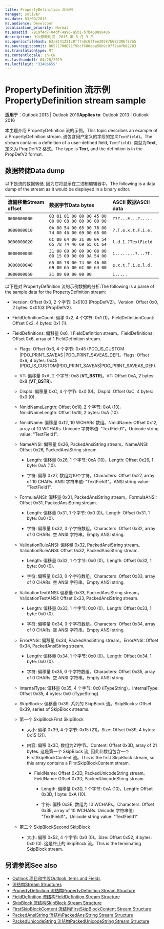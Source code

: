 ```yaml
---
title: PropertyDefinition 流示例
manager: soliver
ms.date: 03/09/2015
ms.audience: Developer
localization_priority: Normal
ms.assetid: 7919f4d7-04df-4a96-a5b1-b7b460890486
description: 上次修改时间：2015 年 3 月 9 日
ms.openlocfilehash: 63a8141221c0ff7a8c6ffee20587b682386f87b5
ms.sourcegitcommit: 8657170d071f9bcf680aba50b9c07f2a4fb82283
ms.translationtype: MT
ms.contentlocale: zh-CN
ms.lasthandoff: 04/28/2019
ms.locfileid: "33406659"
---
```

# <a name="propertydefinition-stream-sample"></a><span data-ttu-id="5ac0e-103">PropertyDefinition 流示例</span><span class="sxs-lookup"><span data-stu-id="5ac0e-103">PropertyDefinition stream sample</span></span>

<span data-ttu-id="5ac0e-104">**适用于**：Outlook 2013 | Outlook 2016</span><span class="sxs-lookup"><span data-stu-id="5ac0e-104">**Applies to**: Outlook 2013 | Outlook 2016</span></span> 
  
<span data-ttu-id="5ac0e-105">本主题介绍 PropertyDefinition 流的示例。</span><span class="sxs-lookup"><span data-stu-id="5ac0e-105">This topic describes an example of a PropertyDefinition stream.</span></span> <span data-ttu-id="5ac0e-106">流包含用户定义的字段的定义`TextField1`。</span><span class="sxs-lookup"><span data-stu-id="5ac0e-106">The stream contains a definition of a user-defined field,  `TextField1`.</span></span> <span data-ttu-id="5ac0e-107">类型为**Text**, 定义为 PropDefV2 格式。</span><span class="sxs-lookup"><span data-stu-id="5ac0e-107">The type is **Text**, and the definition is in the PropDefV2 format.</span></span>
  
## <a name="data-dump"></a><span data-ttu-id="5ac0e-108">数据转储</span><span class="sxs-lookup"><span data-stu-id="5ac0e-108">Data dump</span></span>

<span data-ttu-id="5ac0e-109">以下是流的数据转储, 因为它将显示在二进制编辑器中。</span><span class="sxs-lookup"><span data-stu-id="5ac0e-109">The following is a data dump of the stream as it would be displayed in a binary editor.</span></span>
  
|<span data-ttu-id="5ac0e-110">流偏移量</span><span class="sxs-lookup"><span data-stu-id="5ac0e-110">Stream offset</span></span>|<span data-ttu-id="5ac0e-111">数据字节</span><span class="sxs-lookup"><span data-stu-id="5ac0e-111">Data bytes</span></span>|<span data-ttu-id="5ac0e-112">ASCII 数据</span><span class="sxs-lookup"><span data-stu-id="5ac0e-112">ASCII data</span></span>|
|:-----|:-----|:-----|
| `0000000000` <br/> | `03 01 01 00 00 00 45 00 00 00 08 00 00 00 00 00` <br/> | `???...E...?.....` <br/> |
| `0000000010` <br/> | `0A 00 54 00 65 00 78 00 74 00 46 00 69 00 65 00` <br/> | `?.T.e.x.t.F.i.e.` <br/> |
| `0000000020` <br/> | `6C 00 64 00 31 00 0A 54 65 78 74 46 69 65 6C 64` <br/> | `l.d.1.?TextField` <br/> |
| `0000000030` <br/> | `31 00 00 00 00 00 00 00 00 15 00 00 00 0A 54 00` <br/> | `1........?...?T.` <br/> |
| `0000000040` <br/> | `65 00 78 00 74 00 46 00 69 00 65 00 6C 00 64 00` <br/> | `e.x.t.F.i.e.l.d.` <br/> |
| `0000000050` <br/> | `31 00 00 00 00 00` <br/> | `1.....` <br/> |
   
<span data-ttu-id="5ac0e-113">以下是对 PropertyDefinition 流的示例数据的分析:</span><span class="sxs-lookup"><span data-stu-id="5ac0e-113">The following is a parse of the sample data for the PropertyDefinition stream:</span></span>
  
- <span data-ttu-id="5ac0e-114">Version: Offset 0x0, 2 个字节: 0x0103 (PropDefV2)。</span><span class="sxs-lookup"><span data-stu-id="5ac0e-114">Version: Offset 0x0, 2 bytes: 0x0103 (PropDefV2).</span></span>
    
- <span data-ttu-id="5ac0e-115">FieldDefinitionCount: 偏移 0x2, 4 个字节: 0x1 (1)。</span><span class="sxs-lookup"><span data-stu-id="5ac0e-115">FieldDefinitionCount: Offset 0x2, 4 bytes: 0x1 (1).</span></span>
    
- <span data-ttu-id="5ac0e-116">FieldDefinitions: 偏移量 0x6, 1 FieldDefinition stream。</span><span class="sxs-lookup"><span data-stu-id="5ac0e-116">FieldDefinitions: Offset 0x6, array of 1 FieldDefinition stream.</span></span>
    
  - <span data-ttu-id="5ac0e-117">Flags: Offset 0x6, 4 个字节: 0x45 (PDO_IS_CUSTOM |PDO_PRINT_SAVEAS |PDO_PRINT_SAVEAS_DEF)。</span><span class="sxs-lookup"><span data-stu-id="5ac0e-117">Flags: Offset 0x6, 4 bytes: 0x45 (PDO_IS_CUSTOM|PDO_PRINT_SAVEAS|PDO_PRINT_SAVEAS_DEF).</span></span>
    
  - <span data-ttu-id="5ac0e-118">VT: 偏移量 0xA, 2 个字节: 0x8 (**VT_BSTR**)。</span><span class="sxs-lookup"><span data-stu-id="5ac0e-118">VT: Offset 0xA, 2 bytes: 0x8 (**VT_BSTR**).</span></span>
    
  - <span data-ttu-id="5ac0e-119">DispId: 偏移量 0xC, 4 个字节: 0x0 (0)。</span><span class="sxs-lookup"><span data-stu-id="5ac0e-119">DispId: Offset 0xC, 4 bytes: 0x0 (0).</span></span>
    
  - <span data-ttu-id="5ac0e-120">NmidNameLength: Offset 0x10, 2 个字节: 0xA (10)。</span><span class="sxs-lookup"><span data-stu-id="5ac0e-120">NmidNameLength: Offset 0x10, 2 bytes: 0xA (10).</span></span>
    
  - <span data-ttu-id="5ac0e-121">NmidName: 偏移量 0x12, 10 WCHARs 数组。</span><span class="sxs-lookup"><span data-stu-id="5ac0e-121">NmidName: Offset 0x12, array of 10 WCHARs.</span></span> <span data-ttu-id="5ac0e-122">Unicode 字符串值: "TextField1"。</span><span class="sxs-lookup"><span data-stu-id="5ac0e-122">Unicode string value: "TextField1".</span></span>
    
  - <span data-ttu-id="5ac0e-123">NameANSI: 偏移量 0x26, PackedAnsiString stream。</span><span class="sxs-lookup"><span data-stu-id="5ac0e-123">NameANSI: Offset 0x26, PackedAnsiString stream.</span></span>
    
    - <span data-ttu-id="5ac0e-124">Length: 偏移量 0x26, 1 个字节: 0xA (10)。</span><span class="sxs-lookup"><span data-stu-id="5ac0e-124">Length: Offset 0x26, 1 byte: 0xA (10).</span></span>
      
    - <span data-ttu-id="5ac0e-125">字符: 偏移 0x27, 数组为10个字符。</span><span class="sxs-lookup"><span data-stu-id="5ac0e-125">Characters: Offset 0x27, array of 10 CHARs.</span></span> <span data-ttu-id="5ac0e-126">ANSI 字符串值: "TextField1"。</span><span class="sxs-lookup"><span data-stu-id="5ac0e-126">ANSI string value: "TextField1".</span></span>
    
  - <span data-ttu-id="5ac0e-127">FormulaANSI: 偏移量 0x31, PackedAnsiString stream。</span><span class="sxs-lookup"><span data-stu-id="5ac0e-127">FormulaANSI: Offset 0x31, PackedAnsiString stream.</span></span>
    
    - <span data-ttu-id="5ac0e-128">Length: 偏移量 0x31, 1 个字节: 0x0 (0)。</span><span class="sxs-lookup"><span data-stu-id="5ac0e-128">Length: Offset 0x31, 1 byte: 0x0 (0).</span></span>
      
    - <span data-ttu-id="5ac0e-129">字符: 偏移量 0x32, 0 个字符数组。</span><span class="sxs-lookup"><span data-stu-id="5ac0e-129">Characters: Offset 0x32, array of 0 CHARs.</span></span> <span data-ttu-id="5ac0e-130">空 ANSI 字符串。</span><span class="sxs-lookup"><span data-stu-id="5ac0e-130">Empty ANSI string.</span></span>
    
  - <span data-ttu-id="5ac0e-131">ValidationRuleANSI: 偏移量 0x32, PackedAnsiString stream。</span><span class="sxs-lookup"><span data-stu-id="5ac0e-131">ValidationRuleANSI: Offset 0x32, PackedAnsiString stream.</span></span>
    
    - <span data-ttu-id="5ac0e-132">Length: 偏移量 0x32, 1 个字节: 0x0 (0)。</span><span class="sxs-lookup"><span data-stu-id="5ac0e-132">Length: Offset 0x32, 1 byte: 0x0 (0).</span></span>
      
    - <span data-ttu-id="5ac0e-133">字符: 偏移量 0x33, 0 个字符数组。</span><span class="sxs-lookup"><span data-stu-id="5ac0e-133">Characters: Offset 0x33, array of 0 CHARs.</span></span> <span data-ttu-id="5ac0e-134">空 ANSI 字符串。</span><span class="sxs-lookup"><span data-stu-id="5ac0e-134">Empty ANSI string.</span></span>
    
  - <span data-ttu-id="5ac0e-135">ValidationTextANSI: 偏移量 0x33, PackedAnsiString stream。</span><span class="sxs-lookup"><span data-stu-id="5ac0e-135">ValidationTextANSI: Offset 0x33, PackedAnsiString stream.</span></span>
    
    - <span data-ttu-id="5ac0e-136">Length: 偏移量 0x33, 1 个字节: 0x0 (0)。</span><span class="sxs-lookup"><span data-stu-id="5ac0e-136">Length: Offset 0x33, 1 byte: 0x0 (0).</span></span>
      
    - <span data-ttu-id="5ac0e-137">字符: 偏移量 0x34, 0 个字符数组。</span><span class="sxs-lookup"><span data-stu-id="5ac0e-137">Characters: Offset 0x34, array of 0 CHARs.</span></span> <span data-ttu-id="5ac0e-138">空 ANSI 字符串。</span><span class="sxs-lookup"><span data-stu-id="5ac0e-138">Empty ANSI string.</span></span>
    
  - <span data-ttu-id="5ac0e-139">ErrorANSI: 偏移量 0x34, PackedAnsiString stream。</span><span class="sxs-lookup"><span data-stu-id="5ac0e-139">ErrorANSI: Offset 0x34, PackedAnsiString stream.</span></span>
    
    - <span data-ttu-id="5ac0e-140">Length: 偏移量 0x34, 1 个字节: 0x0 (0)。</span><span class="sxs-lookup"><span data-stu-id="5ac0e-140">Length: Offset 0x34, 1 byte: 0x0 (0).</span></span>
      
    - <span data-ttu-id="5ac0e-141">字符: 偏移量 0x35, 0 个字符数组。</span><span class="sxs-lookup"><span data-stu-id="5ac0e-141">Characters: Offset 0x35, array of 0 CHARs.</span></span> <span data-ttu-id="5ac0e-142">空 ANSI 字符串。</span><span class="sxs-lookup"><span data-stu-id="5ac0e-142">Empty ANSI string.</span></span>
    
  - <span data-ttu-id="5ac0e-143">InternalType: 偏移量 0x35, 4 个字节: 0x0 (iTypeString)。</span><span class="sxs-lookup"><span data-stu-id="5ac0e-143">InternalType: Offset 0x35, 4 bytes: 0x0 (iTypeString).</span></span>
    
  - <span data-ttu-id="5ac0e-144">SkipBlocks: 偏移量 0x39, 系列的 SkipBlock 流。</span><span class="sxs-lookup"><span data-stu-id="5ac0e-144">SkipBlocks: Offset 0x39, series of SkipBlock streams.</span></span>
    
  - <span data-ttu-id="5ac0e-145">第一个 SkipBlock</span><span class="sxs-lookup"><span data-stu-id="5ac0e-145">First SkipBlock</span></span>
    
    - <span data-ttu-id="5ac0e-146">大小: 偏移 0x39, 4 个字节: 0x15 (21)。</span><span class="sxs-lookup"><span data-stu-id="5ac0e-146">Size: Offset 0x39, 4 bytes: 0x15 (21).</span></span>
      
    - <span data-ttu-id="5ac0e-147">内容: 偏移 0x3D, 数组为21字节。</span><span class="sxs-lookup"><span data-stu-id="5ac0e-147">Content: Offset 0x3D, array of 21 bytes.</span></span> <span data-ttu-id="5ac0e-148">这是第一个 SkipBlock 流, 因此此数组包含一个 FirstSkipBlockContent 流。</span><span class="sxs-lookup"><span data-stu-id="5ac0e-148">This is the first SkipBlock stream, so this array contains a FirstSkipBlockContent stream.</span></span>
      
      - <span data-ttu-id="5ac0e-149">FieldName: Offset 0x3D, PackedUnicodeString stream。</span><span class="sxs-lookup"><span data-stu-id="5ac0e-149">FieldName: Offset 0x3D, PackedUnicodeString stream.</span></span>
        
        - <span data-ttu-id="5ac0e-150">Length: 偏移量 0x3D, 1 个字节: 0xA (10)。</span><span class="sxs-lookup"><span data-stu-id="5ac0e-150">Length: Offset 0x3D, 1 byte: 0xA (10).</span></span>
          
        - <span data-ttu-id="5ac0e-151">字符: 偏移 0x3E, 数组为 10 WCHARs。</span><span class="sxs-lookup"><span data-stu-id="5ac0e-151">Characters: Offset 0x3E, array of 10 WCHARs.</span></span> <span data-ttu-id="5ac0e-152">Unicode 字符串值: "TextField1"。</span><span class="sxs-lookup"><span data-stu-id="5ac0e-152">Unicode string value: "TextField1".</span></span>
    
  - <span data-ttu-id="5ac0e-153">第二个 SkipBlock</span><span class="sxs-lookup"><span data-stu-id="5ac0e-153">Second SkipBlock</span></span>
    
    - <span data-ttu-id="5ac0e-154">大小: 偏移 0x52, 4 个字节: 0x0 (0)。</span><span class="sxs-lookup"><span data-stu-id="5ac0e-154">Size: Offset 0x52, 4 bytes: 0x0 (0).</span></span> <span data-ttu-id="5ac0e-155">这是终止的 SkipBlock 流。</span><span class="sxs-lookup"><span data-stu-id="5ac0e-155">This is the terminating SkipBlock stream.</span></span>
    
## <a name="see-also"></a><span data-ttu-id="5ac0e-156">另请参阅</span><span class="sxs-lookup"><span data-stu-id="5ac0e-156">See also</span></span>

- [<span data-ttu-id="5ac0e-157">Outlook 项目和字段</span><span class="sxs-lookup"><span data-stu-id="5ac0e-157">Outlook Items and Fields</span></span>](outlook-items-and-fields.md)
- [<span data-ttu-id="5ac0e-158">流结构</span><span class="sxs-lookup"><span data-stu-id="5ac0e-158">Stream Structures</span></span>](stream-structures.md)
- [<span data-ttu-id="5ac0e-159">PropertyDefinition 流结构</span><span class="sxs-lookup"><span data-stu-id="5ac0e-159">PropertyDefinition Stream Structure</span></span>](propertydefinition-stream-structure.md)
- [<span data-ttu-id="5ac0e-160">FieldDefinition 流结构</span><span class="sxs-lookup"><span data-stu-id="5ac0e-160">FieldDefinition Stream Structure</span></span>](fielddefinition-stream-structure.md)
- [<span data-ttu-id="5ac0e-161">SkipBlock 流结构</span><span class="sxs-lookup"><span data-stu-id="5ac0e-161">SkipBlock Stream Structure</span></span>](skipblock-stream-structure.md)
- [<span data-ttu-id="5ac0e-162">FirstSkipBlockContent 流结构</span><span class="sxs-lookup"><span data-stu-id="5ac0e-162">FirstSkipBlockContent Stream Structure</span></span>](firstskipblockcontent-stream-structure.md)
- [<span data-ttu-id="5ac0e-163">PackedAnsiString 流结构</span><span class="sxs-lookup"><span data-stu-id="5ac0e-163">PackedAnsiString Stream Structure</span></span>](packedansistring-stream-structure.md)
- [<span data-ttu-id="5ac0e-164">PackedUnicodeString 流结构</span><span class="sxs-lookup"><span data-stu-id="5ac0e-164">PackedUnicodeString Stream Structure</span></span>](packedunicodestring-stream-structure.md)

